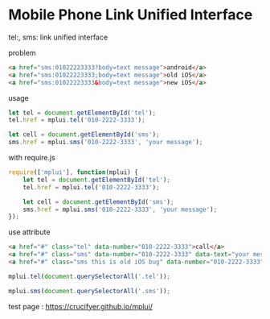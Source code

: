 # Mobile Phone Link Unified Interface
tel:, sms: link unified interface

problem
```html
<a href="sms:01022223333?body=text message">android</a>
<a href="sms:01022223333;body=text message">old iOS</a>
<a href="sms:01022223333&body=text message">new iOS</a>
```

usage
```javascript
let tel = document.getElementById('tel');
tel.href = mplui.tel('010-2222-3333');

let cell = document.getElementById('sms');
sms.href = mplui.sms('010-2222-3333', 'your message');
```

with require.js
```javascript
require(['mplui'], function(mplui) {
	let tel = document.getElementById('tel');
	tel.href = mplui.tel('010-2222-3333');

	let cell = document.getElementById('sms');
	sms.href = mplui.sms('010-2222-3333', 'your message');
});
```

use attribute
```html
<a href="#" class="tel" data-number="010-2222-3333">call</a>
<a href="#" class="sms" data-number="010-2222-3333" data-text="your message">sms</a>
<a href="#" class="sms this is old iOS bug" data-number="010-2222-3333" data-text="href ignored in old safari. always call.">010-2222-3333</a>
```
```javascript
mplui.tel(document.querySelectorAll('.tel'));

mplui.sms(document.querySelectorAll('.sms'));
```

test page : https://crucifyer.github.io/mplui/
